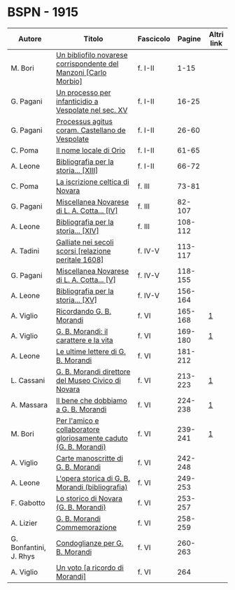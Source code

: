 # BSPN - 1915

| Autore                 | Titolo                                                                                                                | Fascicolo | Pagine  | Altri link                                             |
|------------------------|-----------------------------------------------------------------------------------------------------------------------|-----------|---------|--------------------------------------------------------|
| M. Bori                | [Un bibliofilo novarese corrispondente del Manzoni [Carlo Morbio]](https://en.calameo.com/read/007260735411e9ab4ae74) | f. I-II   | 1-15    |                                                        |
| G. Pagani              | [Un processo per infanticidio a Vespolate nel sec. XV](https://en.calameo.com/read/007260735411e9ab4ae74)             | f. I-II   | 16-25   |                                                        |
| G. Pagani              | [Processus agitus coram. Castellano de Vespolate](https://en.calameo.com/read/007260735411e9ab4ae74)                  | f. I-II   | 26-60   |                                                        |
| C. Poma                | [Il nome locale di Orio](https://en.calameo.com/read/007260735411e9ab4ae74)                                           | f. I-II   | 61-65   |                                                        |
| A. Leone               | [Bibliografia per la storia... [XIII]](https://en.calameo.com/read/007260735411e9ab4ae74)                             | f. I-II   | 66-72   |                                                        |
| C. Poma                | [La iscrizione celtica di Novara](https://en.calameo.com/read/007260735aeb8d4357445)                                  | f. III    | 73-81   |                                                        |
| G. Pagani              | [Miscellanea Novarese di L. A. Cotta... [IV]](https://en.calameo.com/read/007260735aeb8d4357445)                      | f. III    | 82-107  |                                                        |
| A. Leone               | [Bibliografia per la storia... [XIV]](https://en.calameo.com/read/007260735aeb8d4357445)                              | f. III    | 108-112 |                                                        |
| A. Tadini              | [Galliate nei secoli scorsi [relazione peritale 1608]](https://en.calameo.com/read/0072607352380ef1d9e52)             | f. IV-V   | 113-117 |                                                        |
| G. Pagani              | [Miscellanea Novarese di L. A. Cotta... [V]](https://en.calameo.com/read/0072607352380ef1d9e52)                       | f. IV-V   | 118-155 |                                                        |
| A. Leone               | [Bibliografia per la storia... [XV]](https://en.calameo.com/read/0072607352380ef1d9e52)                               | f. IV-V   | 156-164 |                                                        |
| A. Viglio              | [Ricordando G. B. Morandi](http://www.ssno.it/BSPNo/1915_Viglio.pdf#page=1)                                           | f. VI     | 165-168 | [1](https://en.calameo.com/read/007260735accebbf56f4e) |
| A. Viglio              | [G. B. Morandi: il carattere e la vita](http://www.ssno.it/BSPNo/1915_Viglio.pdf#page=4)                              | f. VI     | 169-180 | [1](https://en.calameo.com/read/007260735accebbf56f4e) |
| A. Leone               | [Le ultime lettere di G. B. Morandi](https://en.calameo.com/read/007260735accebbf56f4e)                               | f. VI     | 181-212 |                                                        |
| L. Cassani             | [G. B. Morandi direttore del Museo Civico di Novara](http://www.ssno.it/BSPNo/1915_altri.pdf#page=1)                  | f. VI     | 213-223 | [1](https://en.calameo.com/read/007260735accebbf56f4e) |
| A. Massara             | [Il bene che dobbiamo a G. B. Morandi](http://www.ssno.it/BSPNo/1915_altri.pdf#page=10)                               | f. VI     | 224-238 | [1](https://en.calameo.com/read/007260735accebbf56f4e) |
| M. Bori                | [Per l'amico e collaboratore gloriosamente caduto (G. B. Morandi)](http://www.ssno.it/BSPNo/1915_altri.pdf#page=22)   | f. VI     | 239-241 | [1](https://en.calameo.com/read/007260735accebbf56f4e) |
| A. Viglio              | [Carte manoscritte di G. B. Morandi](https://en.calameo.com/read/007260735accebbf56f4e)                               | f. VI     | 242-248 |                                                        |
| A. Leone               | [L'opera storica di G. B. Morandi (bibliografia)](https://en.calameo.com/read/007260735accebbf56f4e)                  | f. VI     | 249-253 |                                                        |
| F. Gabotto             | [Lo storico di Novara (G. B. Morandi)](https://en.calameo.com/read/007260735accebbf56f4e)                             | f. VI     | 253-257 |                                                        |
| A. Lizier              | [G. B. Morandi Commemorazione](https://en.calameo.com/read/007260735accebbf56f4e)                                     | f. VI     | 258-259 |                                                        |
| G. Bonfantini, J. Rhys | [Condoglianze per G. B. Morandi](https://en.calameo.com/read/007260735accebbf56f4e)                                   | f. VI     | 260-263 |                                                        |
| A. Viglio              | [Un voto [a ricordo di Morandi]](https://en.calameo.com/read/007260735accebbf56f4e)                                   | f. VI     | 264     |                                                        |
